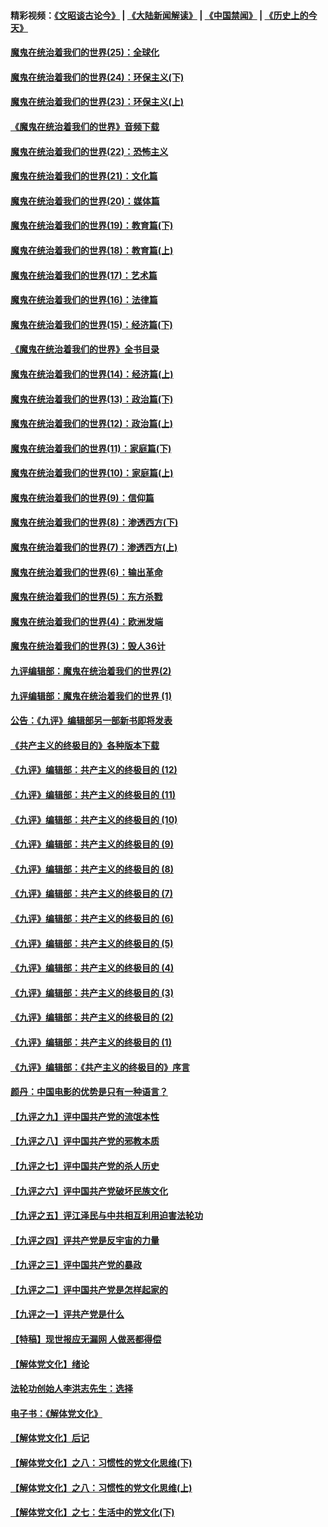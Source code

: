 #### 精彩视频：[《文昭谈古论今》](https://github.com/gfw-breaker/wenzhao/blob/master/README.md?t=12080034) | [《大陆新闻解读》](https://github.com/gfw-breaker/ntdtv-comedy/blob/master/README.md?t=12080034) | [《中国禁闻》](https://github.com/gfw-breaker/ntdtv-news/blob/master/README.md?t=12080034) | [《历史上的今天》](https://github.com/gfw-breaker/today-in-history/blob/master/README.md?t=12080034) 

#### [魔鬼在统治着我们的世界(25)：全球化](../pages/nsc422/n10788205.md?t=12080034) 

#### [魔鬼在统治着我们的世界(24)：环保主义(下)](../pages/nsc422/n10695307.md?t=12080034) 

#### [魔鬼在统治着我们的世界(23)：环保主义(上)](../pages/nsc422/n10688613.md?t=12080034) 

#### [《魔鬼在统治着我们的世界》音频下载](../pages/nsc422/n10635553.md?t=12080034) 

#### [魔鬼在统治着我们的世界(22)：恐怖主义](../pages/nsc422/n10614727.md?t=12080034) 

#### [魔鬼在统治着我们的世界(21)：文化篇](../pages/nsc422/n10597706.md?t=12080034) 

#### [魔鬼在统治着我们的世界(20)：媒体篇](../pages/nsc422/n10586579.md?t=12080034) 

#### [魔鬼在统治着我们的世界(19)：教育篇(下)](../pages/nsc422/n10564808.md?t=12080034) 

#### [魔鬼在统治着我们的世界(18)：教育篇(上)](../pages/nsc422/n10526970.md?t=12080034) 

#### [魔鬼在统治着我们的世界(17)：艺术篇](../pages/nsc422/n10499093.md?t=12080034) 

#### [魔鬼在统治着我们的世界(16)：法律篇](../pages/nsc422/n10485969.md?t=12080034) 

#### [魔鬼在统治着我们的世界(15)：经济篇(下)](../pages/nsc422/n10469975.md?t=12080034) 

#### [《魔鬼在统治着我们的世界》全书目录](../pages/nsc422/n10464261.md?t=12080034) 

#### [魔鬼在统治着我们的世界(14)：经济篇(上)](../pages/nsc422/n10457370.md?t=12080034) 

#### [魔鬼在统治着我们的世界(13)：政治篇(下)](../pages/nsc422/n10448270.md?t=12080034) 

#### [魔鬼在统治着我们的世界(12)：政治篇(上)](../pages/nsc422/n10444576.md?t=12080034) 

#### [魔鬼在统治着我们的世界(11)：家庭篇(下)](../pages/nsc422/n10440961.md?t=12080034) 

#### [魔鬼在统治着我们的世界(10)：家庭篇(上)](../pages/nsc422/n10435448.md?t=12080034) 

#### [魔鬼在统治着我们的世界(9)：信仰篇](../pages/nsc422/n10432159.md?t=12080034) 

#### [魔鬼在统治着我们的世界(8)：渗透西方(下)](../pages/nsc422/n10429603.md?t=12080034) 

#### [魔鬼在统治着我们的世界(7)：渗透西方(上)](../pages/nsc422/n10426013.md?t=12080034) 

#### [魔鬼在统治着我们的世界(6)：输出革命](../pages/nsc422/n10421536.md?t=12080034) 

#### [魔鬼在统治着我们的世界(5)：东方杀戮](../pages/nsc422/n10417707.md?t=12080034) 

#### [魔鬼在统治着我们的世界(4)：欧洲发端](../pages/nsc422/n10414890.md?t=12080034) 

#### [魔鬼在统治着我们的世界(3)：毁人36计](../pages/nsc422/n10411583.md?t=12080034) 

#### [九评编辑部：魔鬼在统治着我们的世界(2)](../pages/nsc422/n10410036.md?t=12080034) 

#### [九评编辑部：魔鬼在统治着我们的世界 (1)](../pages/nsc422/n10406825.md?t=12080034) 

#### [公告：《九评》编辑部另一部新书即将发表](../pages/nsc422/n10405104.md?t=12080034) 

#### [《共产主义的终极目的》各种版本下载](../pages/nsc422/n10022138.md?t=12080034) 

#### [《九评》编辑部：共产主义的终极目的 (12)](../pages/nsc422/n9933272.md?t=12080034) 

#### [《九评》编辑部：共产主义的终极目的 (11)](../pages/nsc422/n9924973.md?t=12080034) 

#### [《九评》编辑部：共产主义的终极目的 (10)](../pages/nsc422/n9920883.md?t=12080034) 

#### [《九评》编辑部：共产主义的终极目的 (9)](../pages/nsc422/n9916363.md?t=12080034) 

#### [《九评》编辑部：共产主义的终极目的 (8)](../pages/nsc422/n9912488.md?t=12080034) 

#### [《九评》编辑部：共产主义的终极目的 (7)](../pages/nsc422/n9901176.md?t=12080034) 

#### [《九评》编辑部：共产主义的终极目的 (6)](../pages/nsc422/n9899359.md?t=12080034) 

#### [《九评》编辑部：共产主义的终极目的 (5)](../pages/nsc422/n9893174.md?t=12080034) 

#### [《九评》编辑部：共产主义的终极目的 (4)](../pages/nsc422/n9891246.md?t=12080034) 

#### [《九评》编辑部：共产主义的终极目的 (3)](../pages/nsc422/n9879879.md?t=12080034) 

#### [《九评》编辑部：共产主义的终极目的 (2)](../pages/nsc422/n9876205.md?t=12080034) 

#### [《九评》编辑部：共产主义的终极目的 (1)](../pages/nsc422/n9865857.md?t=12080034) 

#### [《九评》编辑部：《共产主义的终极目的》序言](../pages/nsc422/n9862666.md?t=12080034) 

#### [颜丹：中国电影的优势是只有一种语言？](../pages/nsc422/n9583062.md?t=12080034) 

#### [【九评之九】评中国共产党的流氓本性](../pages/nsc422/n737542.md?t=12080034) 

#### [【九评之八】评中国共产党的邪教本质](../pages/nsc422/n735942.md?t=12080034) 

#### [【九评之七】评中国共产党的杀人历史](../pages/nsc422/n733806.md?t=12080034) 

#### [【九评之六】评中国共产党破坏民族文化](../pages/nsc422/n731667.md?t=12080034) 

#### [【九评之五】评江泽民与中共相互利用迫害法轮功](../pages/nsc422/n730058.md?t=12080034) 

#### [【九评之四】评共产党是反宇宙的力量](../pages/nsc422/n727814.md?t=12080034) 

#### [【九评之三】评中国共产党的暴政](../pages/nsc422/n725597.md?t=12080034) 

#### [【九评之二】评中国共产党是怎样起家的](../pages/nsc422/n723946.md?t=12080034) 

#### [【九评之一】评共产党是什么](../pages/nsc422/n722529.md?t=12080034) 

#### [【特稿】现世报应无漏网 人做恶都得偿](../pages/nsc422/n4215167.md?t=12080034) 

#### [【解体党文化】绪论](../pages/nsc422/n1449356.md?t=12080034) 

#### [法轮功创始人李洪志先生：选择](../pages/nsc422/n3580738.md?t=12080034) 

#### [电子书：《解体党文化》](../pages/nsc422/n1573484.md?t=12080034) 

#### [【解体党文化】后记](../pages/nsc422/n1531999.md?t=12080034) 

#### [【解体党文化】之八：习惯性的党文化思维(下)](../pages/nsc422/n1526477.md?t=12080034) 

#### [【解体党文化】之八：习惯性的党文化思维(上)](../pages/nsc422/n1520631.md?t=12080034) 

#### [【解体党文化】之七：生活中的党文化(下)](../pages/nsc422/n1513446.md?t=12080034) 


